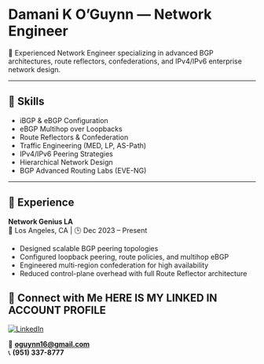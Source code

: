 # Damani K O’Guynn — Network Engineer

🚀 Experienced Network Engineer specializing in advanced BGP architectures, route reflectors, confederations, and IPv4/IPv6 enterprise network design.

---

## 🔧 Skills

- iBGP & eBGP Configuration  
- eBGP Multihop over Loopbacks  
- Route Reflectors & Confederation  
- Traffic Engineering (MED, LP, AS-Path)  
- IPv4/IPv6 Peering Strategies  
- Hierarchical Network Design  
- BGP Advanced Routing Labs (EVE-NG)  

---

## 🧠 Experience

**Network Genius LA**  
📍 Los Angeles, CA | 🕒 Dec 2023 – Present  
- Designed scalable BGP peering topologies  
- Configured loopback peering, route policies, and multihop eBGP  
- Engineered multi-region confederation for high availability  
- Reduced control-plane overhead with full Route Reflector architecture  



## 🔗 Connect with Me HERE IS MY LINKED IN ACCOUNT PROFILE

[![LinkedIn](https://img.shields.io/badge/LinkedIn--blue?style=social&logo=linkedin)](https://www.linkedin.com/in/damani-oguynn-106187289)

📧 **oguynn16@gmail.com**  
📞 **(951) 337-8777**
